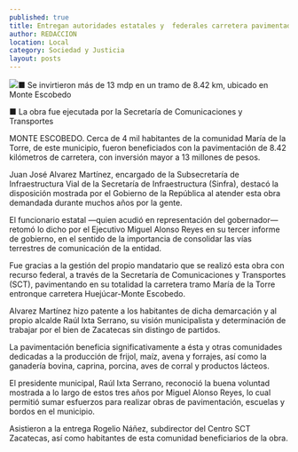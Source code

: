 ```yaml
---
published: true
title: Entregan autoridades estatales y  federales carretera pavimentada
author: REDACCION
location: Local
category: Sociedad y Justicia
layout: posts
---
```


![](http://i.imgur.com/00jNUM4m.jpg)■ Se invirtieron más de 13 mdp en un tramo de 8.42 km, ubicado en Monte Escobedo 

■ La obra fue ejecutada por la Secretaría de Comunicaciones y Transportes
 
MONTE ESCOBEDO. Cerca de 4 mil habitantes de la comunidad María de la Torre, de este municipio, fueron beneficiados con la pavimentación de 8.42 kilómetros de carretera, con inversión mayor a 13 millones de pesos.

Juan José Alvarez Martínez, encargado de la Subsecretaría de Infraestructura Vial de la Secretaría de Infraestructura (Sinfra), destacó la disposición mostrada por el Gobierno de la República al atender esta obra demandada durante muchos años por la gente.

El funcionario estatal —quien acudió en representación del gobernador— retomó lo dicho por el Ejecutivo Miguel Alonso Reyes en su tercer informe de gobierno, en el sentido de la importancia de consolidar las vías terrestres de comunicación de la entidad.

Fue gracias a la gestión del propio mandatario que se realizó esta obra con recurso federal, a través de la Secretaría de Comunicaciones y Transportes (SCT), pavimentando en su totalidad la carretera tramo María de la Torre entronque carretera Huejúcar-Monte Escobedo.

Alvarez Martínez hizo patente a los habitantes de dicha demarcación y al propio alcalde Raúl Ixta Serrano, su visión municipalista y determinación de trabajar por el bien de Zacatecas sin distingo de partidos.

La pavimentación beneficia significativamente a ésta y otras comunidades dedicadas a la producción de frijol, maíz, avena y forrajes, así como la ganadería bovina, caprina, porcina, aves de corral y productos lácteos.

El presidente municipal, Raúl Ixta Serrano, reconoció la buena voluntad mostrada a lo largo de estos tres años por Miguel Alonso Reyes, lo cual permitió sumar esfuerzos para realizar obras de pavimentación, escuelas y bordos en el municipio. 

Asistieron a la entrega Rogelio Náñez, subdirector del Centro SCT Zacatecas, así como habitantes de esta comunidad beneficiarios de la obra.
